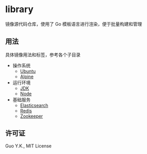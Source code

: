 # library
镜像源代码仓库，使用了 Go 模板语言进行渲染，便于批量构建和管理

## 用法

具体镜像用法和标签，参考各个子目录

* 操作系统
    * [Ubuntu](https://github.com/acicn/library/tree/latest/ubuntu)
    * [Alpine](https://github.com/acicn/library/tree/latest/alpine)
* 运行环境
    * [JDK](https://github.com/acicn/library/tree/latest/jdk)
    * [Node](https://github.com/acicn/library/tree/latest/node)
* 基础服务
    * [Elasticsearch](https://github.com/acicn/library/tree/latest/elasticsearch)
    * [Redis](https://github.com/acicn/library/tree/latest/redis)
    * [Zookeeper](https://github.com/acicn/library/tree/latest/zookeeper)

## 许可证

Guo Y.K., MIT License
